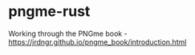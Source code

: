# pngme-rust
Working through the PNGme book - https://jrdngr.github.io/pngme_book/introduction.html
